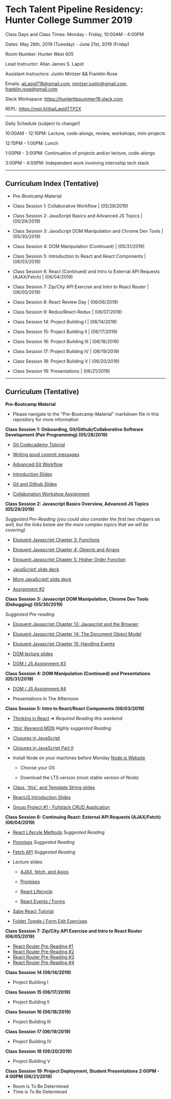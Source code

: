# Tech Talent Pipeline Residency: Hunter College Summer 2019

Class Days and Class Times: Monday - Friday, 10:00AM - 4:00PM

Dates: May 28th, 2019 (Tuesday) - June 21st, 2019 (Friday)

Room Number: Hunter West 605

Lead Instructor: Allan James S. Lapid

Assistant Instructors: Justin Mintzer && Franklin Rose

Emails: ajLapid718@gmail.com, mintzer.justin@gmail.com, franklin.rose@gmail.com

Slack Workspace: https://hunterttpsummer19.slack.com

REPL: https://repl.it/@ajLapidTTP2X

---

Daily Schedule (subject to change!)

10:00AM - 12:15PM: Lecture, code-alongs, review, workshops, mini-projects

12:15PM - 1:00PM: Lunch

1:00PM - 3:00PM: Continuation of projects and/or lecture, code-alongs

3:00PM - 4:00PM: Independent work involving internship tech stack

---

## Curriculum Index (Tentative)

- Pre-Bootcamp Material

- Class Session 1:
Collaborative Workflow | (05/28/2019)

- Class Session 2: JavaScript Basics and Advanced JS Topics | (05/29/2019)

- Class Session 3: JavaScript DOM Manipulation and Chrome Dev Tools | (05/30/2019)

- Class Session 4: DOM Manipulation (Continued) | (05/31/2019)

- Class Session 5: Introduction to React and React Components | (06/03/2019)

- Class Session 6: React (Continued) and Intro to External API Requests (AJAX/Fetch) | (06/04/2019)

- Class Session 7: Zip/City API Exercise and Intro to React Router | (06/05/2019)

- Class Session 8: React Review Day | (06/06/2019)

- Class Session 9: Redux/React-Redux | (06/07/2019)

<!-- - Class Session 9: Node/Express | (06/07/2019)

- Class Session 10: Express/PostgreSQL | (06/10/2019)

- Class Session 11: PostgreSQL/Sequelize | (06/11/2019)

- Class Session 12: Sequelize/Auth && Webpack/Babel | (06/12/2019)

- Class Session 13: Testing/Heroku/Recap/Project Planning and Brainstorming | (06/13/2019) -->

- Class Session 14: Project Building I | (06/14/2019)

- Class Session 15: Project Building II | (06/17/2019)

- Class Session 16: Project Building III | (06/18/2019)

- Class Session 17: Project Building IV | (06/19/2019)

- Class Session 18: Project Building V | (06/20/2019)

- Class Session 19: Presentations | (06/21/2019)

---

## Curriculum (Tentative)

**Pre-Bootcamp Material**

- Please navigate to the "Pre-Bootcamp-Material" markdown file in this repository for more information

**Class Session 1: Onboarding, Git/Github/Collaborative Software Development (Pair Programming) (05/28/2019)**

- [Git Codecademy Tutorial](https://www.codecademy.com/learn/learn-git)

- [Writing good commit messages](https://medium.com/compass-true-north/writing-good-commit-messages-fc33af9d6321)

- [Advanced Git Workflow](https://www.atlassian.com/git/tutorials/comparing-workflows)

- [Introduction Slides](https://docs.google.com/presentation/d/1P31jGaBOcQlogrio5jF8Y7hCw8s4BLnTfxBO8yhdDKo/edit?usp=sharing)

- [Git and Github Slides](https://docs.google.com/presentation/d/1L5kn5xmH_qqcPMkH933bHDEzTU1Eh51YSBFMKqickRI/edit?usp=sharing)

- [Collaboration Workshop Assignment](https://docs.google.com/document/d/14SccR3ajxPBK64hfW1ngtFh5xloZHSSK5V4vSTh0Jlc/edit?usp=sharing)

**Class Session 2: Javascript Basics Overview, Advanced JS Topics (05/29/2019)**

 _Suggested Pre-Reading (you could also consider the first two chapers as well, but the links below are the more complex topics that we will be covering)_

- [Eloquent Javascript Chapter 3: Functions](http://eloquentjavascript.net/03_functions.html)

- [Eloquent Javascript Chapter 4: Objects and Arrays](http://eloquentjavascript.net/04_data.html)

- [Eloquent Javascript Chapter 5: Higher Order Function](http://eloquentjavascript.net/05_higher_order.html)

- [JavaScript! slide deck](https://drive.google.com/file/d/1JL2pjlW0np5sxY8uKLQdU_W8vd3PPXdM/view?usp=sharing)

- [More JavaScript! slide deck](https://drive.google.com/file/d/1RAYPYLNmtDRqLy1bBFuDxpqsiOnYOpRg/view?usp=sharing)

- [Assignment #2](https://docs.google.com/document/d/1sB2_tX6U8_OiLHNrqa2KSleKFE_SjOkl9uO_IC_hLh8/edit?usp=sharing)

**Class Session 3: Javascript DOM Manipulation, Chrome Dev Tools (Debugging) (05/30/2019)**

_Suggested Pre-reading_

- [Eloquent Javascript Chapter 13: Javascript and the Browser](http://eloquentjavascript.net/13_browser.html)

- [Eloquent Javascript Chapter 14: The Document Object Model](http://eloquentjavascript.net/14_dom.html)

- [Eloquent Javascript Chapter 15: Handling Events](http://eloquentjavascript.net/15_event.html)

- [DOM lecture slides](https://docs.google.com/presentation/d/1MWE-AoSTGIQsk1-4UkLwlWwy-ns6VSbECK3fLIEL8LQ/edit?usp=sharing)

- [DOM / JS Assignment #3](https://docs.google.com/document/d/1oU4kDA9WtbauADOgWV-2EZPPV-SirW1p2RTWsWMZxh8/edit?usp=sharing)

**Class Session 4: DOM Manipulation (Continued) and Presentations (05/31/2019)**

- [DOM / JS Assignment #4](https://docs.google.com/document/d/1Nn7dgV3EMfWnOajLAcgGfGDGWSbzzmUvWB3Yz1akVCQ/edit?usp=sharing)

- Presentations In The Afternoon

**Class Session 5: Intro to React/React Components (06/03/2019)**

- [Thinking in React](https://reactjs.org/docs/thinking-in-react.html) => _Required Reading this weekend_

- ['this' Keyword MDN](https://developer.mozilla.org/en-US/docs/Web/JavaScript/Reference/Operators/this) _Highly suggested Reading_

- [Closures in JavaScript](https://developer.mozilla.org/en-US/docs/Web/JavaScript/Closures)

- [Closures in JavaScript Part II](https://blog.bitsrc.io/a-beginners-guide-to-closures-in-javascript-97d372284dda)

- Install Node on your machines before Monday [Node.js Website](https://nodejs.org/en/download/)

  - Choose your OS

  - Download the LTS version (most stable version of Node)

- [Class, 'this', and Template String slides](https://drive.google.com/file/d/1CnEmIPZNK1W4nQoc-GHQJHafvGPLkvOt/view?usp=sharing)

- [ReactJS Introduction Slides](https://drive.google.com/file/d/1BBC8z_kuZ-PT0WmGeDbgM9AmZr2IOPrE/view?usp=sharing)

- [Group Project #1 - Fullstack CRUD Application](https://docs.google.com/document/d/130CUvMr-Z5YZbP_UBoy0GuL0uxzuiMkm9DWNb3oPtOQ/edit)

**Class Session 6: Continuing React: External API Requests (AJAX/Fetch) (06/04/2019)**

- [React Lifecyle Methods](https://reactjs.org/docs/state-and-lifecycle.html) _Suggested Reading_

- [Promises](https://developer.mozilla.org/en-US/docs/Web/JavaScript/Reference/Global_Objects/Promise) _Suggested Reading_

- [Fetch API](https://developer.mozilla.org/en-US/docs/Web/API/Fetch_API) _Suggested Reading_

- Lecture slides

  - [AJAX, fetch, and Axios](https://drive.google.com/file/d/1xMVz85U_cwgEqjynGaEMfwT_JNYbI1E6/view?usp=sharing)

  - [Promises](https://drive.google.com/file/d/1xVo6kagZiOvdXexzT7ujiIXZTFC2ov0F/view?usp=sharing)

  - [React Lifecycle](https://drive.google.com/file/d/1n_wwOKf6cjvAQPYK7Z0P3qN_mRw82ozY/view?usp=sharing)

  - [React Events / Forms](https://drive.google.com/file/d/1HXGVusEsJjIVsYaMyscbwiLwggMphV2s/view?usp=sharing)

 - [Sabe React Tutorial](https://sabe.io/tutorials/getting-started-with-react)

 - [Folder Toggle / Form Edit Exercises](https://drive.google.com/file/d/1mvHB2VZf7pXEBoHdcft_5rTlKcv24Vs-/view?usp=sharing)

 **Class Session 7: Zip/City API Exercise and Intro to React Router (06/05/2019)**

- [React Router Pre-Reading #1](https://codeburst.io/getting-started-with-react-router-5c978f70df91)
- [React Router Pre-Reading #2](https://reacttraining.com/react-router/web/guides/quick-start)
- [React Router Pre-Reading #3](https://reacttraining.com/react-router/web/guides/philosophy)
- [React Router Pre-Reading #4](https://www.techiediaries.com/react-router-dom-v4/)

**Class Session 14 (06/14/2019)**
- Project Building I

**Class Session 15 (06/17/2019)**
- Project Building II

**Class Session 16 (06/18/2019)**
- Project Building III

**Class Session 17 (06/19/2019)**
- Project Building IV

**Class Session 18 (06/20/2019)**
- Project Building V

**Class Session 19: Project Deployment, Student Presentations 2:00PM - 4:00PM (06/21/2019)**
  - Room is To Be Determined
  - Time is To Be Determined
